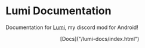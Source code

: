 # **Lumi Documentation**

Documentation for [Lumi](https://github.com/C0C0B01/Lumi), my discord mod for Android!

  <body>
    <header class="header">
      <aside class="left-menu">
        <div class="menu-icon-container">
          <a href="#">
            <i class="fa-solid fa-gamepad"></i>
          </a>
          <span>[Docs]("/lumi-docs/index.html")</span>
        </div>